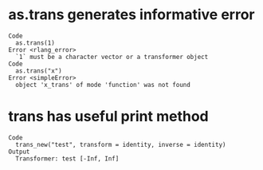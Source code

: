 # as.trans generates informative error

    Code
      as.trans(1)
    Error <rlang_error>
      `1` must be a character vector or a transformer object
    Code
      as.trans("x")
    Error <simpleError>
      object 'x_trans' of mode 'function' was not found

# trans has useful print method

    Code
      trans_new("test", transform = identity, inverse = identity)
    Output
      Transformer: test [-Inf, Inf]

